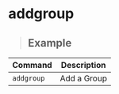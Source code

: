 # addgroup

> ## **Example** 

| **Command**   | **Description**   |
| --------------|-------------------|
| `addgroup` | Add a Group |